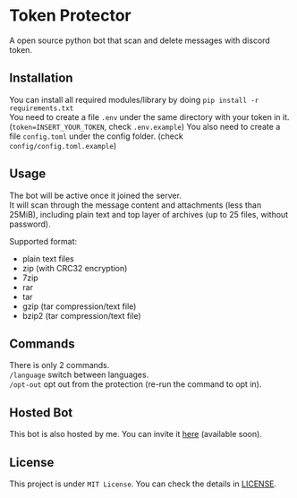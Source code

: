 # Token Protector

A open source python bot that scan and delete messages with discord token.

## Installation

You can install all required modules/library by doing `pip install -r requirements.txt`  
You need to create a file `.env` under the same directory with your token in it. (`token=INSERT_YOUR_TOKEN`, check `.env.example`)
You also need to create a file `config.toml` under the config folder. (check `config/config.toml.example`)

## Usage

The bot will be active once it joined the server.  
It will scan through the message content and attachments (less than 25MiB), including plain text and top layer of archives (up to 25 files, without password).

Supported format:

- plain text files
- zip (with CRC32 encryption)
- 7zip
- rar
- tar
- gzip (tar compression/text file)
- bzip2 (tar compression/text file)

## Commands

There is only 2 commands.  
`/language` switch between languages.  
`/opt-out` opt out from the protection (re-run the command to opt in).

## Hosted Bot

This bot is also hosted by me. You can invite it [here](https://github.com/ItsRqtl/TokenProtector/) (available soon).

## License

This project is under `MIT License`. You can check the details in [LICENSE](/LICENSE).
